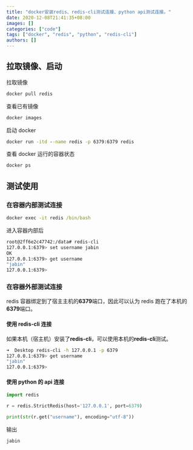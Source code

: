 ```yaml
---
title: "docker安装redis、redis-cli测试连接、python api测试连接。"
date: 2020-12-08T21:41:35+08:00
images: []
categories: ["code"]
tags: ["docker", "redis", "python", "redis-cli"]
authors: []
---
```


## 拉取镜像、启动

拉取镜像

```cmd
docker pull redis
```

查看已有镜像

```cmd
docker images
```

启动 docker

```cmd
docker run -itd --name redis -p 6379:6379 redis
```

查看 docker 运行的容器状态

```cmd
docker ps
```

## 测试使用

### 在容器内部测试连接

```cmd
docker exec -it redis /bin/bash
```

进入容器内部后

```bash
root@2ff6e2c47742:/data# redis-cli
127.0.0.1:6379> set username jabin
OK
127.0.0.1:6379> get username
"jabin"
127.0.0.1:6379>
```

### 在容器外部测试连接

redis 容器绑定到了宿主主机的**6379**端口，因此可以认为 redis 跑在了本机的**6379**端口。

#### 使用 redis-cli 连接

如果本机（宿主机）安装了**redis-cli**，可以使用本机的**redis-cli**测试。

```bash
➜  Desktop redis-cli -h 127.0.0.1 -p 6379
127.0.0.1:6379> get username
"jabin"
127.0.0.1:6379>
```

#### 使用 python 的 api 连接

```py
import redis

r = redis.StrictRedis(host='127.0.0.1', port=6379)

print(str(r.get("username"), encoding="utf-8"))
```

输出

```cmd
jabin
```
